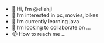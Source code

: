 - 👋 Hi, I’m @eliahji
- 👀 I’m interested in pc, movies, bikes
- 🌱 I’m currently learning java
- 💞️ I’m looking to collaborate on ...
- 📫 How to reach me ...

<!---
eliahji/eliahji is a ✨ special ✨ repository because its `README.md` (this file) appears on your GitHub profile.
You can click the Preview link to take a look at your changes.
--->
